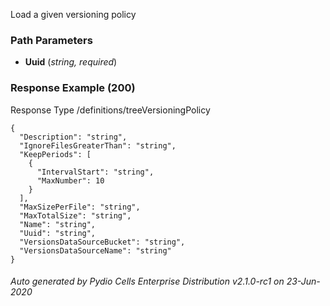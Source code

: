 






 
Load a given versioning policy  


### Path Parameters

 - **Uuid** (_string, required_) 




### Response Example (200)
Response Type /definitions/treeVersioningPolicy

```
{
  "Description": "string",
  "IgnoreFilesGreaterThan": "string",
  "KeepPeriods": [
    {
      "IntervalStart": "string",
      "MaxNumber": 10
    }
  ],
  "MaxSizePerFile": "string",
  "MaxTotalSize": "string",
  "Name": "string",
  "Uuid": "string",
  "VersionsDataSourceBucket": "string",
  "VersionsDataSourceName": "string"
}
```




###### Auto generated by Pydio Cells Enterprise Distribution v2.1.0-rc1 on 23-Jun-2020
